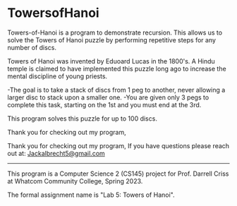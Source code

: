 # TowersofHanoi
Towers-of-Hanoi is a program to demonstrate recursion. This allows us to solve the Towers of Hanoi puzzle by performing repetitive steps for any number of discs.

Towers of Hanoi was invented by Eduoard Lucas in the 1800's. A Hindu temple is claimed to have implemented this puzzle long ago to increase the mental discipline of young priests.

-The goal is to take a stack of discs from 1 peg to another, never allowing a larger disc to stack upon a smaller one.
-You are given only 3 pegs to complete this task, starting on the 1st and you must end at the 3rd.

This program solves this puzzle for up to 100 discs.

Thank you for checking out my program, 

Thank you for checking out my program,
If you have questions please reach out at:
Jackalbrecht5@gmail.com

---------------------------------------------------------------------------------------------------------------------------------
This program is a Computer Science 2 (CS145) project for Prof. Darrell Criss at Whatcom Community College, Spring 2023.

The formal assignment name is "Lab 5: Towers of Hanoi".

